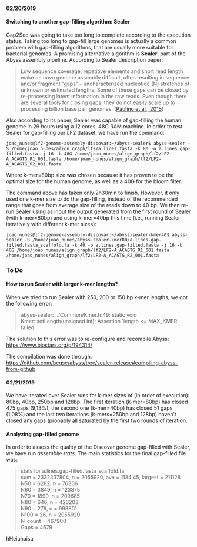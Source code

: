 #### 02/20/2019  
#### Switching to another gap-filling algorithm: Sealer  
Gap2Seq was going to take too long to complete according to the execution status. Taking too long to gap-fill large genomes is actually a common problem with gap-filling algorithms, that are usually more suitable for bacterial genomes. A promising alternative algorithm is **Sealer**, part of the Abyss assembly pipeline. According to Sealer description paper:  

> Low sequence coverage, repetitive elements and short read length make de novo genome assembly difficult, often resulting in sequence and/or fragment “gaps” – uncharacterized nucleotide (N) stretches of unknown or estimated lengths. Some of these gaps can be closed by re-processing latent information in the raw reads. Even though there are several tools for closing gaps, they do not easily scale up to processing billion base pair genomes. ([Paulino et al., 2015](https://www.ncbi.nlm.nih.gov/pmc/articles/PMC4515008/#MOESM4))

Also according to its paper, Sealer was capable of gap-filling the human genome in 29 hours using a 12 cores, 48G RAM machine. In order to test Sealer for gap-filling our LF2 dataset, we have run the command: 

```console  
joao_nunes@lf2-genome-assembly-discovar:~/abyss-sealer$ abyss-sealer -S /home/joao_nunes/align_graph/lf2/a.lines.fasta -k 80 -o a.lines.gap-filled.fasta -j 16 -b 40G /home/joao_nunes/align_graph/lf2/LF2-A_ACAGTG_R1_001.fasta /home/joao_nunes/align_graph/lf2/LF2-A_ACAGTG_R2_001.fasta  
```  

Where k-mer=80bp size was chosen because it has proven to be the optimal size for the human genome, as well as a 40G for the bloom filter. 

The command above has taken only 2h30min to finish. However, it only used one k-mer size to do the gap-filling, instead of the recommended range that goes from average size of the reads down to 40 bp. We then re-run Sealer using as input the output generated from the first round of Sealer (with k-mer=80bp) and using k-mer=40bp this time (i.e., running Sealer iteratively with different k-mer sizes):  

```console  
joao_nunes@lf2-genome-assembly-discovar:~/abyss-sealer-kmer40$ abyss-sealer -S /home/joao_nunes/abyss-sealer-kmer80/a.lines.gap-filled.fasta_scaffold.fa -k 40 -o a.lines.gap-filled.fasta -j 16 -b 40G /home/joao_nunes/align_graph/lf2/LF2-A_ACAGTG_R1_001.fasta /home/joao_nunes/align_graph/lf2/LF2-A_ACAGTG_R2_001.fasta  
```  

### To Do
#### How to run Sealer with larger k-mer lengths?  
When we tried to run Sealer with 250, 200 or 150 bp k-mer lengths, we got the following error:    
> abyss-sealer: ../Common/Kmer.h:49: static void Kmer::setLength(unsigned int): Assertion `length <= MAX_KMER' failed.  

The solution to this error was to re-configure and recompile Abyss:  
https://www.biostars.org/p/194314/

The compilation was done through: https://github.com/bcgsc/abyss/tree/sealer-release#compiling-abyss-from-github  

#### 02/21/2019  
We have iterated over Sealer runs for k-mer sizes of (in order of execution): 80bp, 40bp, 250bp and 128bp. The first iteration (k-mer=80bp) has closed 475 gaps (9,13%), the second one (k-mer=40bp) has closed 51 gaps (1,08%) and the last two iterations (k-mers=250bp and 128bp) haven't closed any gaps (probably all saturated by the first two rounds of iteration.  

#### Analyzing gap-filled genome  
In order to assess the quality of the Discovar genome gap-filled with Sealer, we have run *assembly-stats*. The main statistics for the final gap-filled file was:  
> stats for a.lines.gap-filled.fasta_scaffold.fa  
sum = 2332337804, n = 2055920, ave = 1134.45, largest = 211128  
N50 = 6282, n = 76306  
N60 = 3849, n = 123875  
N70 = 1890, n = 209685  
N80 = 646, n = 426203  
N90 = 279, n = 993801  
N100 = 26, n = 2055920  
N_count = 467900  
Gaps = 4679  

hHeiuhaisu

